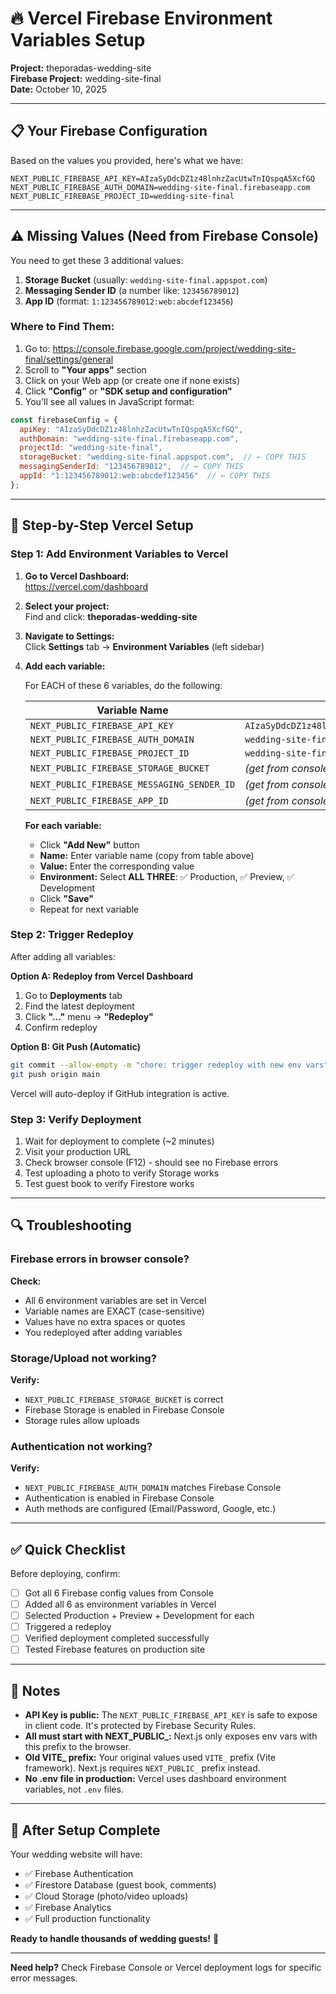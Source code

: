 # 🔥 Vercel Firebase Environment Variables Setup

**Project:** theporadas-wedding-site  
**Firebase Project:** wedding-site-final  
**Date:** October 10, 2025

---

## 📋 Your Firebase Configuration

Based on the values you provided, here's what we have:

```env
NEXT_PUBLIC_FIREBASE_API_KEY=AIzaSyDdcDZ1z48lnhzZacUtwTnIQspqA5XcfGQ
NEXT_PUBLIC_FIREBASE_AUTH_DOMAIN=wedding-site-final.firebaseapp.com
NEXT_PUBLIC_FIREBASE_PROJECT_ID=wedding-site-final
```

---

## ⚠️ Missing Values (Need from Firebase Console)

You need to get these 3 additional values:

1. **Storage Bucket** (usually: `wedding-site-final.appspot.com`)
2. **Messaging Sender ID** (a number like: `123456789012`)
3. **App ID** (format: `1:123456789012:web:abcdef123456`)

### Where to Find Them:

1. Go to: https://console.firebase.google.com/project/wedding-site-final/settings/general
2. Scroll to **"Your apps"** section
3. Click on your Web app (or create one if none exists)
4. Click **"Config"** or **"SDK setup and configuration"**
5. You'll see all values in JavaScript format:

```javascript
const firebaseConfig = {
  apiKey: "AIzaSyDdcDZ1z48lnhzZacUtwTnIQspqA5XcfGQ",
  authDomain: "wedding-site-final.firebaseapp.com",
  projectId: "wedding-site-final",
  storageBucket: "wedding-site-final.appspot.com",  // ← COPY THIS
  messagingSenderId: "123456789012",  // ← COPY THIS
  appId: "1:123456789012:web:abcdef123456"  // ← COPY THIS
};
```

---

## 🚀 Step-by-Step Vercel Setup

### Step 1: Add Environment Variables to Vercel

1. **Go to Vercel Dashboard:**  
   https://vercel.com/dashboard

2. **Select your project:**  
   Find and click: **theporadas-wedding-site**

3. **Navigate to Settings:**  
   Click **Settings** tab → **Environment Variables** (left sidebar)

4. **Add each variable:**

   For EACH of these 6 variables, do the following:

   | Variable Name | Value |
   |---------------|-------|
   | `NEXT_PUBLIC_FIREBASE_API_KEY` | `AIzaSyDdcDZ1z48lnhzZacUtwTnIQspqA5XcfGQ` |
   | `NEXT_PUBLIC_FIREBASE_AUTH_DOMAIN` | `wedding-site-final.firebaseapp.com` |
   | `NEXT_PUBLIC_FIREBASE_PROJECT_ID` | `wedding-site-final` |
   | `NEXT_PUBLIC_FIREBASE_STORAGE_BUCKET` | *(get from console)* |
   | `NEXT_PUBLIC_FIREBASE_MESSAGING_SENDER_ID` | *(get from console)* |
   | `NEXT_PUBLIC_FIREBASE_APP_ID` | *(get from console)* |

   **For each variable:**
   - Click **"Add New"** button
   - **Name:** Enter variable name (copy from table above)
   - **Value:** Enter the corresponding value
   - **Environment:** Select **ALL THREE**: ✅ Production, ✅ Preview, ✅ Development
   - Click **"Save"**
   - Repeat for next variable

### Step 2: Trigger Redeploy

After adding all variables:

**Option A: Redeploy from Vercel Dashboard**
1. Go to **Deployments** tab
2. Find the latest deployment
3. Click **"..."** menu → **"Redeploy"**
4. Confirm redeploy

**Option B: Git Push (Automatic)**
```bash
git commit --allow-empty -m "chore: trigger redeploy with new env vars"
git push origin main
```
Vercel will auto-deploy if GitHub integration is active.

### Step 3: Verify Deployment

1. Wait for deployment to complete (~2 minutes)
2. Visit your production URL
3. Check browser console (F12) - should see no Firebase errors
4. Test uploading a photo to verify Storage works
5. Test guest book to verify Firestore works

---

## 🔍 Troubleshooting

### Firebase errors in browser console?

**Check:**
- All 6 environment variables are set in Vercel
- Variable names are EXACT (case-sensitive)
- Values have no extra spaces or quotes
- You redeployed after adding variables

### Storage/Upload not working?

**Verify:**
- `NEXT_PUBLIC_FIREBASE_STORAGE_BUCKET` is correct
- Firebase Storage is enabled in Firebase Console
- Storage rules allow uploads

### Authentication not working?

**Verify:**
- `NEXT_PUBLIC_FIREBASE_AUTH_DOMAIN` matches Firebase Console
- Authentication is enabled in Firebase Console
- Auth methods are configured (Email/Password, Google, etc.)

---

## ✅ Quick Checklist

Before deploying, confirm:

- [ ] Got all 6 Firebase config values from Console
- [ ] Added all 6 as environment variables in Vercel
- [ ] Selected Production + Preview + Development for each
- [ ] Triggered a redeploy
- [ ] Verified deployment completed successfully
- [ ] Tested Firebase features on production site

---

## 📝 Notes

- **API Key is public:** The `NEXT_PUBLIC_FIREBASE_API_KEY` is safe to expose in client code. It's protected by Firebase Security Rules.
- **All must start with NEXT_PUBLIC_:** Next.js only exposes env vars with this prefix to the browser.
- **Old VITE_ prefix:** Your original values used `VITE_` prefix (Vite framework). Next.js requires `NEXT_PUBLIC_` prefix instead.
- **No .env file in production:** Vercel uses dashboard environment variables, not `.env` files.

---

## 🎯 After Setup Complete

Your wedding website will have:
- ✅ Firebase Authentication
- ✅ Firestore Database (guest book, comments)
- ✅ Cloud Storage (photo/video uploads)
- ✅ Firebase Analytics
- ✅ Full production functionality

**Ready to handle thousands of wedding guests!** 🎉

---

**Need help?** Check Firebase Console or Vercel deployment logs for specific error messages.
